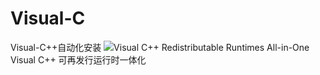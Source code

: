 # Visual-C
Visual-C++自动化安装
<img src="https://tpucdn.com/download/images/123_icon-v1693252339050.png">Visual C++ Redistributable Runtimes All-in-One<br>Visual C++ 可再发行运行时一体化
